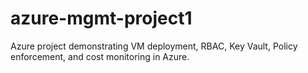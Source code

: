 # azure-mgmt-project1
Azure project demonstrating VM deployment, RBAC, Key Vault, Policy enforcement, and cost monitoring in Azure.
